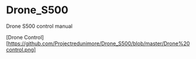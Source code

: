 # Drone_S500
Drone S500 control manual

[Drone Control] [https://github.com/Projectredunimore/Drone_S500/blob/master/Drone%20control.png]
